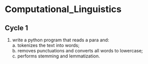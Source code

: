 # Computational_Linguistics

## Cycle 1
1. write a python program that reads a para and:    
    a. tokenizes the text into words;  
    b. removes punctuations and converts all words to lowercase;  
    c. performs stemming and lemmatization.
